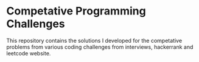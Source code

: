 # Competative Programming Challenges

This repository contains the solutions I developed for the competative problems from various coding challenges from interviews, hackerrank and leetcode website.
